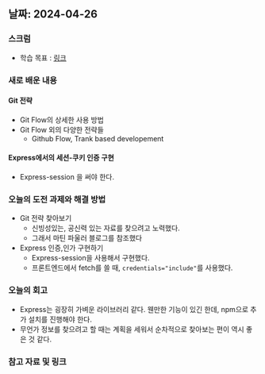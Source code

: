 ## 날짜: 2024-04-26

### 스크럼
- 학습 목표 : [링크](https://www.notion.so/goorm/24-04-26-9c565a035b1d47e4a8d6f5485674a3e3?pvs=4)

### 새로 배운 내용
#### Git 전략
- Git Flow의 상세한 사용 방법
- Git Flow 외의 다양한 전략들
    - Github Flow, Trank based developement
#### Express에서의 세션-쿠키 인증 구현
- Express-session 을 써야 한다.

### 오늘의 도전 과제와 해결 방법
- Git 전략 찾아보기
    - 신빙성있는, 공신력 있는 자료를 찾으려고 노력했다.
    - 그래서 마틴 파울러 블로그를 참조했다
- Express 인증,인가 구현하기
    - Express-session을 사용해서 구현했다.
    - 프론트엔드에서 fetch를 쓸 때, `credentials="include"`를 사용했다.

### 오늘의 회고
- Express는 굉장히 가벼운 라이브러리 같다. 웬만한 기능이 있긴 한데, npm으로 추가 설치를 진행해야 한다.
- 무언가 정보를 찾으려고 할 때는 계획을 세워서 순차적으로 찾아보는 편이 역시 좋은 것 같다.

### 참고 자료 및 링크
